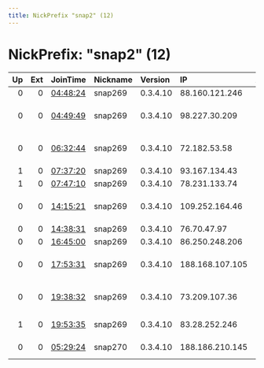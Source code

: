 ```yaml
---
title: NickPrefix "snap2" (12)
---
```


# NickPrefix: "snap2" (12)

|   Up |   Ext | JoinTime                                                                                            | Nickname   | Version   | IP              | AS                                      | CC   |   ORp |   Dirp | OS    | Contact                   |   eFamMembers |
|-----:|------:|:----------------------------------------------------------------------------------------------------|:-----------|:----------|:----------------|:----------------------------------------|:-----|------:|-------:|:------|:--------------------------|--------------:|
|    0 |     0 | [04:48:24](https://metrics.torproject.org/rs.html#details/E5500CB966B8F293BC1BFC483501450863172215) | snap269    | 0.3.4.10  | 88.160.121.246  | Free SAS                                | fr   | 55555 |      0 | Linux | katian.lol@protonmail.com |             1 |
|    0 |     0 | [04:49:49](https://metrics.torproject.org/rs.html#details/D3B544A24E6E581376C50C4B94D551040B72DC9D) | snap269    | 0.3.4.10  | 98.227.30.209   | Comcast Cable Communications, LLC       | us   | 33931 |      0 | Linux | None                      |             1 |
|    0 |     0 | [06:32:44](https://metrics.torproject.org/rs.html#details/54DAA64FA559EDA774E2874E9BFF25F835291308) | snap269    | 0.3.4.10  | 72.182.53.58    | Time Warner Cable Internet LLC          | us   | 33569 |      0 | Linux | None                      |             1 |
|    1 |     0 | [07:37:20](https://metrics.torproject.org/rs.html#details/ACD17F24F350A059475DDEEC3129BC82B601935A) | snap269    | 0.3.4.10  | 93.167.134.43   | Tele Danmark                            | dk   | 41681 |      0 | Linux | None                      |             1 |
|    1 |     0 | [07:47:10](https://metrics.torproject.org/rs.html#details/2ABDF640ACCE699A423FA4F5127AA1175564EFAF) | snap269    | 0.3.4.10  | 78.231.133.74   | Free SAS                                | fr   | 34353 |      0 | Linux | None                      |             1 |
|    0 |     0 | [14:15:21](https://metrics.torproject.org/rs.html#details/10475F4A8EF2E02775754C717AE92A11C46501AF) | snap269    | 0.3.4.10  | 109.252.164.46  | OJS Moscow city telephone network       | ru   | 44351 |      0 | Linux | None                      |             1 |
|    0 |     0 | [14:38:31](https://metrics.torproject.org/rs.html#details/FD290B5D1474B7FD2EDC82142EF403DDEF28D8EA) | snap269    | 0.3.4.10  | 76.70.47.97     | Bell Canada                             | ca   | 38233 |      0 | Linux | None                      |             1 |
|    0 |     0 | [16:45:00](https://metrics.torproject.org/rs.html#details/A88DF02DF23B2C358355AB25B4C04002C1FD161E) | snap269    | 0.3.4.10  | 86.250.248.206  | Orange                                  | fr   | 38837 |      0 | Linux | None                      |             1 |
|    0 |     0 | [17:53:31](https://metrics.torproject.org/rs.html#details/34DF289B0AB602436BF13886268C2E6E1160DFBE) | snap269    | 0.3.4.10  | 188.168.107.105 | Closed Joint Stock Company TransTeleCom | ru   | 42153 |      0 | Linux | None                      |             1 |
|    0 |     0 | [19:38:32](https://metrics.torproject.org/rs.html#details/1AF3F0F8B431E89270895DB70A816642A940BF64) | snap269    | 0.3.4.10  | 73.209.107.36   | Comcast Cable Communications, LLC       | us   | 44185 |      0 | Linux | None                      |             1 |
|    1 |     0 | [19:53:35](https://metrics.torproject.org/rs.html#details/F588EA1E29413AAF919A55FA270F68336510DEE4) | snap269    | 0.3.4.10  | 83.28.252.246   | Orange Polska Spolka Akcyjna            | pl   | 42759 |      0 | Linux | None                      |             1 |
|    0 |     0 | [05:29:24](https://metrics.torproject.org/rs.html#details/1AC7750768414E22B2A409510DB81660D79B0834) | snap270    | 0.3.4.10  | 188.186.210.145 | JSC ER-Telecom Holding                  | ru   | 33261 |      0 | Linux | None                      |             1 |
